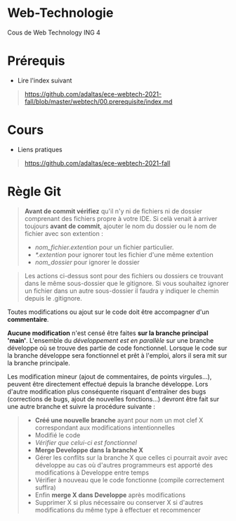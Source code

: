 # Web-Technologie
Cous de Web Technology ING 4

# Prérequis
- Lire l'index suivant
> https://github.com/adaltas/ece-webtech-2021-fall/blob/master/webtech/00.prerequisite/index.md

# Cours
- Liens pratiques
> https://github.com/adaltas/ece-webtech-2021-fall

# Règle Git

>**Avant de commit __vérifiez__** qu'il n'y ni de fichiers ni de dossier comprenant des fichiers propre à votre IDE. Si celà venait à arriver toujours **avant de commit**, ajouter le nom du dossier ou le nom de fichier avec son extention : 
>- _nom_fichier.extention_ pour un fichier particulier.
>- _*.extention_ pour ignorer tout les fichier d'une même extention
>- _nom_dossier_ pour ignorer le dossier

> Les actions ci-dessus sont pour des fichiers ou dossiers ce trouvant dans le même sous-dossier que le gitignore. Si vous souhaitez ignorer un fichier dans un autre sous-dossier il faudra y indiquer le chemin depuis le .gitignore.

Toutes modifications ou ajout sur le code doit être accompagner d'un __commentaire__.

**Aucune modification** n'est censé être faites **sur la branche principal 'main'**. L'ensemble du _développement est en parallèle_ sur une branche développe où se trouve des partie de code fonctionnel. Lorsque le code sur la branche développe sera fonctionnel et prêt à l'emploi, alors il sera mit sur la branche principale.

Les modification mineur (ajout de commentaires, de points virgules...), peuvent être directement effectué depuis la branche développe. Lors d'autre modification plus conséquente risquant d'entraîner des bugs (corrections de bugs, ajout de nouvelles fonctions...) devront être fait sur une autre branche et suivre la procédure suivante : 

> - **Créé une nouvelle branche** ayant pour nom un mot clef X correspondant aux modifications intentionnelles
> - Modifié le code
> - _Vérifier que celui-ci est fonctionnel_
> - **Merge Developpe dans la branche X**
> - Gérer les conflits sur la branche X que celles ci pourrait avoir avec développe au cas où d'autres programmeurs est apporté des modifications à Developpe entre temps
> - Vérifier à nouveau que le code fonctionne (compile correctement suffira)
> - Enfin **merge X dans Developpe** après modifications
> - Supprimer X si plus nécessaire ou conserver X si d'autres modifications du même type à effectuer et recommencer
